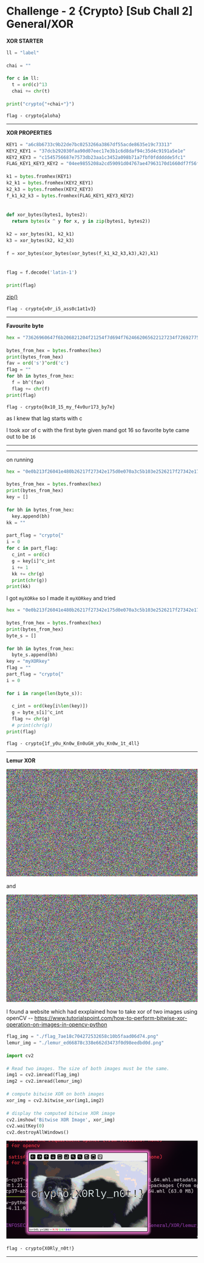# Challenge - 2 {Crypto} [Sub Chall 2] General/XOR

**XOR STARTER**
```python
ll = "label"

chai = ""

for c in ll:
  t = ord(c)^13
  chai += chr(t)
  
print("crypto{"+chai+"}")
```

```
flag - crypto{aloha}
```

---

**XOR PROPERTIES**

```python
KEY1 = "a6c8b6733c9b22de7bc0253266a3867df55acde8635e19c73313"
KEY2_KEY1 = "37dcb292030faa90d07eec17e3b1c6d8daf94c35d4c9191a5e1e"
KEY2_KEY3 = "c1545756687e7573db23aa1c3452a098b71a7fbf0fddddde5fc1"
FLAG_KEY1_KEY3_KEY2 = "04ee9855208a2cd59091d04767ae47963170d1660df7f56f5faf" 

k1 = bytes.fromhex(KEY1)
k2_k1 = bytes.fromhex(KEY2_KEY1)
k2_k3 = bytes.fromhex(KEY2_KEY3)
f_k1_k2_k3 = bytes.fromhex(FLAG_KEY1_KEY3_KEY2)


def xor_bytes(bytes1, bytes2):
  return bytes(x ^ y for x, y in zip(bytes1, bytes2))

k2 = xor_bytes(k1, k2_k1)
k3 = xor_bytes(k2, k2_k3)

f = xor_bytes(xor_bytes(xor_bytes(f_k1_k2_k3,k3),k2),k1)


flag = f.decode('latin-1')

print(flag)

```
[zip()](https://docs.python.org/3.3/library/functions.html#zip)
```
flag - crypto{x0r_i5_ass0c1at1v3}
```

---

**Favourite byte**
```python
hex = "73626960647f6b206821204f21254f7d694f7624662065622127234f726927756d" 

bytes_from_hex = bytes.fromhex(hex)
print(bytes_from_hex)
fav = ord('s')^ord('c')
flag = ""
for bh in bytes_from_hex:
  f = bh^(fav)
  flag += chr(f)
print(flag)
```
```
flag - crypto{0x10_15_my_f4v0ur173_by7e}
```
as I knew that lag starts with c 

I took xor of c with the first byte given mand got 16
so favorite byte came out to be `16`

---

** **

on running
```python
hex = "0e0b213f26041e480b26217f27342e175d0e070a3c5b103e2526217f27342e175d0e077e263451150104" 

bytes_from_hex = bytes.fromhex(hex)
print(bytes_from_hex)
key = []

for bh in bytes_from_hex:
  key.append(bh)
kk = ""

part_flag = "crypto{"
i = 0
for c in part_flag:
  c_int = ord(c)
  g = key[i]^c_int
  i += 1
  kk += chr(g)
  print(chr(g))
print(kk)
```

I got `myXORke` so I made it `myXORkey` and tried 

```python
hex = "0e0b213f26041e480b26217f27342e175d0e070a3c5b103e2526217f27342e175d0e077e263451150104" 

bytes_from_hex = bytes.fromhex(hex)
print(bytes_from_hex)
byte_s = []

for bh in bytes_from_hex:
  byte_s.append(bh)
key = "myXORkey"
flag = ""
part_flag = "crypto{"
i = 0

for i in range(len(byte_s)):
  
  c_int = ord(key[i%len(key)])
  g = byte_s[i]^c_int
  flag += chr(g)
  # print(chr(g))
print(flag)
```

```
flag - crypto{1f_y0u_Kn0w_En0uGH_y0u_Kn0w_1t_4ll}
```

---

**Lemur XOR**

![lemur_png](./lemur_ed66878c338e662d3473f0d98eedbd0d.png)

and 

![flag_png](./flag_7ae18c704272532658c10b5faad06d74.png)

I found a website which had exxplained how to take xor of two images using openCV
-- https://www.tutorialspoint.com/how-to-perform-bitwise-xor-operation-on-images-in-opencv-python

```python
flag_img = "./flag_7ae18c704272532658c10b5faad06d74.png"
lemur_img = "./lemur_ed66878c338e662d3473f0d98eedbd0d.png"

import cv2

# Read two images. The size of both images must be the same.
img1 = cv2.imread(flag_img)
img2 = cv2.imread(lemur_img)

# compute bitwise XOR on both images
xor_img = cv2.bitwise_xor(img1,img2)

# display the computed bitwise XOR image
cv2.imshow('Bitwise XOR Image', xor_img)
cv2.waitKey(0)
cv2.destroyAllWindows()
```

![img](./flag.png)

```
flag - crypto{X0Rly_n0t!}
```

---